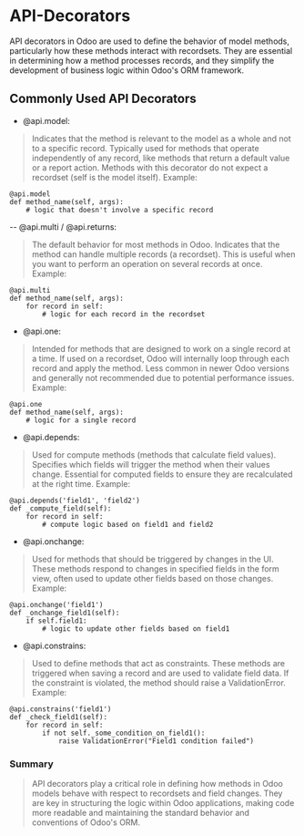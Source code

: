 #  API-Decorators
API decorators in Odoo are used to define the behavior of model methods, particularly how these methods interact with recordsets. They are essential in determining how a method processes records, and they simplify the development of business logic within Odoo's ORM framework.

## Commonly Used API Decorators
- @api.model:
> Indicates that the method is relevant to the model as a whole and not to a specific record.
Typically used for methods that operate independently of any record, like methods that return a default value or a report action.
Methods with this decorator do not expect a recordset (self is the model itself).
Example:

```
@api.model
def method_name(self, args):
    # logic that doesn't involve a specific record
```
-- @api.multi / @api.returns:
> The default behavior for most methods in Odoo.
Indicates that the method can handle multiple records (a recordset).
This is useful when you want to perform an operation on several records at once.
Example:
```
@api.multi
def method_name(self, args):
    for record in self:
        # logic for each record in the recordset
```
- @api.one:

> Intended for methods that are designed to work on a single record at a time.
If used on a recordset, Odoo will internally loop through each record and apply the method.
Less common in newer Odoo versions and generally not recommended due to potential performance issues.
Example:

```
@api.one
def method_name(self, args):
    # logic for a single record
```
- @api.depends:

> Used for compute methods (methods that calculate field values).
Specifies which fields will trigger the method when their values change.
Essential for computed fields to ensure they are recalculated at the right time.
Example:

```
@api.depends('field1', 'field2')
def _compute_field(self):
    for record in self:
        # compute logic based on field1 and field2
```
- @api.onchange:
> Used for methods that should be triggered by changes in the UI.
These methods respond to changes in specified fields in the form view, often used to update other fields based on those changes.
Example:
```
@api.onchange('field1')
def _onchange_field1(self):
    if self.field1:
        # logic to update other fields based on field1
```
- @api.constrains:
> Used to define methods that act as constraints.
These methods are triggered when saving a record and are used to validate field data.
If the constraint is violated, the method should raise a ValidationError.
Example:

```
@api.constrains('field1')
def _check_field1(self):
    for record in self:
        if not self._some_condition_on_field1():
            raise ValidationError("Field1 condition failed")
```
### Summary
> API decorators play a critical role in defining how methods in Odoo models behave with respect to recordsets and field changes. They are key in structuring the logic within Odoo applications, making code more readable and maintaining the standard behavior and conventions of Odoo's ORM.
